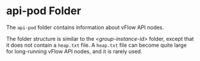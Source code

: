 <!-- loiocb21b4ea65324796849e7e98554b9651 -->

# api-pod Folder

The `api-pod` folder contains information about vFlow API nodes.

The folder structure is similar to the *<group-instance-id\>* folder, except that it does not contain a `heap.txt` file. A `heap.txt` file can become quite large for long-running vFlow API nodes, and it is rarely used.


